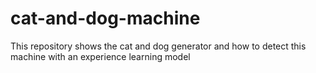 # cat-and-dog-machine
This repository shows the cat and dog generator and how to detect this machine with an experience learning model
